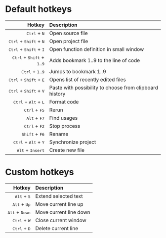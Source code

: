 # Default hotkeys

Hotkey  | Description
---:|:---
<kbd>Ctrl</kbd> + <kbd>N</kbd> | Open source file
<kbd>Ctrl</kbd> + <kbd>Shift</kbd> + <kbd>N</kbd> | Open project file
<kbd>Ctrl</kbd> + <kbd>Shift</kbd> + <kbd>I</kbd> | Open function definition in small window
<kbd>Ctrl</kbd> + <kbd>Shift</kbd> + <kbd>1</kbd>..<kbd>9</kbd> | Adds bookmark 1..9 to the line of code
<kbd>Ctrl</kbd> + <kbd>1</kbd>..<kbd>9</kbd> | Jumps to bookmark 1..9
<kbd>Ctrl</kbd> + <kbd>Shift</kbd> + <kbd>E</kbd> | Opens list of recently edited files
<kbd>Ctrl</kbd> + <kbd>Shift</kbd> + <kbd>V</kbd> | Paste with possibility to choose from clipboard history
<kbd>Ctrl</kbd> + <kbd>Alt</kbd> + <kbd>L</kbd> | Format code
<kbd>Ctrl</kbd> + <kbd>F5</kbd> | Rerun
<kbd>Alt</kbd> + <kbd>F7</kbd> | Find usages
<kbd>Ctrl</kbd> + <kbd>F2</kbd> | Stop process
<kbd>Shift</kbd> + <kbd>F6</kbd> | Rename
<kbd>Ctrl</kbd> + <kbd>Alt</kbd> + <kbd>Y</kbd> | Synchronize project
<kbd>Alt</kbd> + <kbd>Insert</kbd> | Create new file

# Custom hotkeys

Hotkey | Description
---:|:---
<kbd>Alt</kbd> + <kbd>S</kbd> | Extend selected text
<kbd>Alt</kbd> + <kbd>Up</kbd> | Move current line up
<kbd>Alt</kbd> + <kbd>Down</kbd> | Move current line down
<kbd>Ctrl</kbd> + <kbd>W</kbd> | Close current window
<kbd>Ctrl</kbd> + <kbd>D</kbd> | Delete current line
